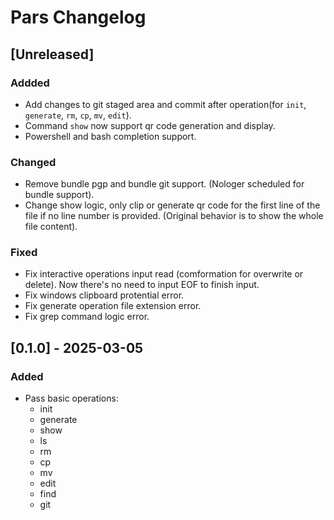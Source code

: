 # Pars Changelog

## [Unreleased]

### Addded

- Add changes to git staged area and commit after operation(for `init`, `generate`, `rm`, `cp`, `mv`, `edit`).
- Command `show` now support qr code generation and display.
- Powershell and bash completion support.

### Changed

- Remove bundle pgp and bundle git support. (Nologer scheduled for bundle support).
- Change show logic, only clip or generate qr code for the first line of the file if no line number is provided. (Original behavior is to show the whole file content).

### Fixed

- Fix interactive operations input read (comformation for overwrite or delete). Now there's no need to input EOF to finish input.
- Fix windows clipboard protential error.
- Fix generate operation file extension error.
- Fix grep command logic error.

## [0.1.0] - 2025-03-05

### Added

- Pass basic operations:
  - init
  - generate
  - show
  - ls
  - rm
  - cp
  - mv
  - edit
  - find
  - git

